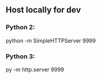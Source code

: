 ## Host locally for dev

### Python 2:
python -m SimpleHTTPServer 9999

### Python 3:
py -m http.server 9999
